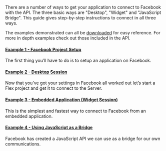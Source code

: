 There are a number of ways to get your application to connect to Facebook with the API.  The three basic ways are "Desktop", "Widget" and "JavaScript Bridge".  This guide gives step-by-step instructions to connect in all three ways.

The examples demonstrated can all be [downloaded](http://facebook-actionscript-api.googlecode.com/files/FB_AS3_API_HelloWorldExamples.zip) for easy reference.  For more in depth examples check out those included in the API.

#### [Example 1 - Facebook Project Setup](FacebookProjectSetup.md) ####
The first thing you’ll have to do is to setup an application on Facebook.


#### [Example 2 - Desktop Session](DesktopSession.md) ####
Now that you’ve got your settings in Facebook all worked out let’s start a Flex project and get it to connect to the Server.


#### [Example 3 - Embedded Application (Widget Session)](WidgetSession.md) ####
This is the simplest and fastest way to connect to Facebook from an embedded application.


#### [Example 4 - Using JavaScript as a Bridge](JavaScriptBridgeSession.md) ####
Facebook has created a JavaScript API we can use as a bridge for our own communications.